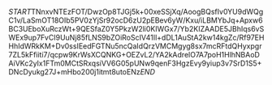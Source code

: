 $START$TNnxvNTEzFOT/DwzOp8TJGj5k+00xeSSjXq/AoogBQsfIv0YU9dWQgC1v/LaSmOT18OIb5PV0zYjSr92ocD6zU2pEBev6yW/Kxu/iLBMYbJq+Apxw6BC3UEboXuRczWt+9QESfaZ0Y5PkzW2li0KIWGx7/Yb2KIZAADE5JBhIqs6vSWEx9up7FvCI9UuNj85fLNS9bZOiRoScIV41Il+dDL1AuStA2kw14kgZc/Rf97EHHhIdWRkKM+Dv0ssIEedFGTNu5ncQaIdQrzVMCMgyg8sx7mcRFtdQHyxpgr7ZL5kFfiiti7/qcpw9KrWsXCQNKG+OEZvL2/YA2kAdrelO7A7poH1HlhNBAoDAiVKc2yIx1FTm0MCtSRxqsiVV6G05pUNw9qenF3HgzEvy9yiup3v7SrD1S5+DNcDyukg27J+mHbo200j1itmt8utoENz$END$